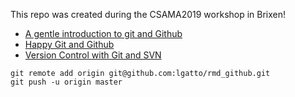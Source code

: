 This repo was created during the CSAMA2019 workshop in Brixen!

- [A gentle introduction to git and Github](https://lgatto.github.io/github-intro/)
- [Happy Git and Github](https://happygitwithr.com)
- [Version Control with Git and SVN](https://support.rstudio.com/hc/en-us/articles/200532077?version=1.1.463&mode=desktop)

```
git remote add origin git@github.com:lgatto/rmd_github.git
git push -u origin master
```
